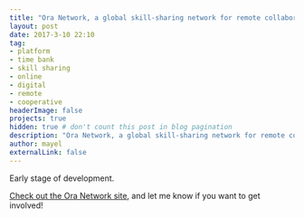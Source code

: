 ```yaml
---
title: "Ora Network, a global skill-sharing network for remote collaboration"
layout: post
date: 2017-3-10 22:10
tag: 
- platform
- time bank
- skill sharing
- online
- digital
- remote
- cooperative
headerImage: false
projects: true
hidden: true # don't count this post in blog pagination
description: "Ora Network, a global skill-sharing network for remote collaboration"
author: mayel
externalLink: false
---
```



Early stage of development.

[Check out the Ora Network site](http://ora.network/), and let me know if you want to get involved!